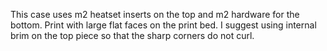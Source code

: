 This case uses m2 heatset inserts on the top and m2 hardware for the bottom. Print with large flat faces on the print bed. I suggest using internal brim on the top piece so that the sharp corners do not curl. 
